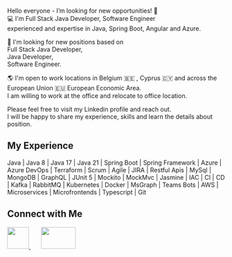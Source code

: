 
<!--
**AlperMulayim/AlperMulayim** is a ✨ _special_ ✨ repository because its `README.md` (this file) appears on your GitHub profile.


Here are some ideas to get you started:

- 🔭 I’m currently working on ...
- 🌱 I’m currently learning ...
- 👯 I’m looking to collaborate on ...
- 🤔 I’m looking for help with ...
- 💬 Ask me about ...
- 📫 How to reach me: ...
- 😄 Pronouns: ...
- ⚡ Fun fact: ...
-->

<!-- <h1>Hi 👋, I'm Alper Mulayim</h1>
     <h3>Full-Stack Java Developer</h3>
-->
Hello everyone - I’m looking for new opportunities! 🌟 <br>
💻 I'm Full Stack Java Developer, Software Engineer <br>
experienced and expertise in Java, Spring Boot, Angular and Azure. <br>

💼 I'm looking for new positions based on<br>
Full Stack Java Developer,<br>
Java Developer,<br>
Software Engineer.<br>

🌎 I'm open to work locations in Belgium 🇧🇪 , Cyprus 🇨🇾 and across the European Union 🇪🇺 European Economic Area. <br>
I am willing to work at the office and relocate to office location. <br>

Please feel free to visit my Linkedin profile and reach out.<br>
I will be happy to share my experience, skills and learn the details about position. 

## My Experience 


Java | Java 8 | Java 17 | Java 21 | Spring Boot | Spring Framework | Azure | Azure DevOps | Terraform | Scrum | Agile | JIRA | Restful Apis | MySql | MongoDB | GraphQL | JUnit 5 | Mockito | MockMvc | Jasmine | IAC | CI | CD | Kafka | RabbitMQ | Kubernetes | Docker | MsGraph | Teams Bots | AWS | Microservices | Microfrontends | Typescript | Git


## Connect with Me
<p>
  <a href="https://www.linkedin.com/in/alpermulayim/">
    <img src= https://user-images.githubusercontent.com/12942688/200041950-f7b816b3-5500-4284-be40-8c6d039a6e0d.png width="50" height="50"  > 
  </a>
  &nbsp;&nbsp;&nbsp;&nbsp;&nbsp; 
  <a href="https://www.credly.com/users/alper-mulayim/badges">
    <img src=https://user-images.githubusercontent.com/12942688/200042749-f17a8240-5b4d-41df-94bf-96f298155a08.png  width="80" height="50"  > 
  </a> 
</p>

<!--

## Undergraduate Projects Demo
 
### Hyperspectral Remote Sensed Images Pixel Classification with Attribute Profiles
[Demo](https://www.youtube.com/watch?v=fUK2as299RI&t=95s)
Studied for hyperspectral remote sensed images pixel classification with
attribute profiles for generating land use mapping with binary partition trees.
Implemented with Java and WEKA.


###  Postural Measurement of Mild Paralysis Patients
[Demo](https://www.youtube.com/watch?v=3a5rRi6RoBY) 
Studied to design measurement equipment of physical therapy unit and
reporting system for therapist , using
Nintendo Wii Remote for postural measurements of mild paralysis patients.


-->


